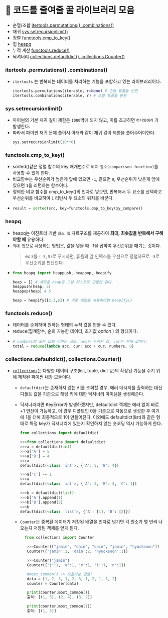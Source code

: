 # 🍯 코드를 줄여줄 꿀 라이브러리 모음

- 순열/조합 [itertools.permutations() .combinations()](/%E2%9C%A8%20%ED%9A%A8%EA%B3%BC%20%EB%A7%8C%EC%A0%90%20%EC%BD%94%EB%94%A9%ED%85%8C%EC%8A%A4%ED%8A%B8%20Cheat%20Sheet!/%F0%9F%8D%AF%20%EC%BD%94%EB%93%9C%EB%A5%BC%20%EC%A4%84%EC%97%AC%EC%A4%84%20%EA%BF%80%20%EB%9D%BC%EC%9D%B4%EB%B8%8C%EB%9F%AC%EB%A6%AC%20%EB%AA%A8%EC%9D%8C.md#itertools-permutations-combinations)
- 재귀 [sys.setrecursionlimit()](/%E2%9C%A8%20%ED%9A%A8%EA%B3%BC%20%EB%A7%8C%EC%A0%90%20%EC%BD%94%EB%94%A9%ED%85%8C%EC%8A%A4%ED%8A%B8%20Cheat%20Sheet!/%F0%9F%8D%AF%20%EC%BD%94%EB%93%9C%EB%A5%BC%20%EC%A4%84%EC%97%AC%EC%A4%84%20%EA%BF%80%20%EB%9D%BC%EC%9D%B4%EB%B8%8C%EB%9F%AC%EB%A6%AC%20%EB%AA%A8%EC%9D%8C.md#syssetrecursionlimit)
- 정렬 [functools.cmp_to_key()](/%E2%9C%A8%20%ED%9A%A8%EA%B3%BC%20%EB%A7%8C%EC%A0%90%20%EC%BD%94%EB%94%A9%ED%85%8C%EC%8A%A4%ED%8A%B8%20Cheat%20Sheet!/%F0%9F%8D%AF%20%EC%BD%94%EB%93%9C%EB%A5%BC%20%EC%A4%84%EC%97%AC%EC%A4%84%20%EA%BF%80%20%EB%9D%BC%EC%9D%B4%EB%B8%8C%EB%9F%AC%EB%A6%AC%20%EB%AA%A8%EC%9D%8C.md#functoolscmptokey)
- 힙 [heapq](/%E2%9C%A8%20%ED%9A%A8%EA%B3%BC%20%EB%A7%8C%EC%A0%90%20%EC%BD%94%EB%94%A9%ED%85%8C%EC%8A%A4%ED%8A%B8%20Cheat%20Sheet!/%F0%9F%8D%AF%20%EC%BD%94%EB%93%9C%EB%A5%BC%20%EC%A4%84%EC%97%AC%EC%A4%84%20%EA%BF%80%20%EB%9D%BC%EC%9D%B4%EB%B8%8C%EB%9F%AC%EB%A6%AC%20%EB%AA%A8%EC%9D%8C.md#heapq)
- 누적 계산 [functools.reduce()](/%E2%9C%A8%20%ED%9A%A8%EA%B3%BC%20%EB%A7%8C%EC%A0%90%20%EC%BD%94%EB%94%A9%ED%85%8C%EC%8A%A4%ED%8A%B8%20Cheat%20Sheet!/%F0%9F%8D%AF%20%EC%BD%94%EB%93%9C%EB%A5%BC%20%EC%A4%84%EC%97%AC%EC%A4%84%20%EA%BF%80%20%EB%9D%BC%EC%9D%B4%EB%B8%8C%EB%9F%AC%EB%A6%AC%20%EB%AA%A8%EC%9D%8C.md#functoolsreduce)
- 딕셔너리 [collections.defaultdict(), collections.Counter()](/%E2%9C%A8%20%ED%9A%A8%EA%B3%BC%20%EB%A7%8C%EC%A0%90%20%EC%BD%94%EB%94%A9%ED%85%8C%EC%8A%A4%ED%8A%B8%20Cheat%20Sheet!/%F0%9F%8D%AF%20%EC%BD%94%EB%93%9C%EB%A5%BC%20%EC%A4%84%EC%97%AC%EC%A4%84%20%EA%BF%80%20%EB%9D%BC%EC%9D%B4%EB%B8%8C%EB%9F%AC%EB%A6%AC%20%EB%AA%A8%EC%9D%8C.md#collectionsdefaultdict-collectionscounter)

### itertools .permutations() .combinations()

- `itertools` 는 반복되는 데이터를 처리하는 기능을 포함하고 있는 라이브러리이다.

  ```python
  itertools.permutations(iterable, r=None) # 순열 튜플들 반환
  itertools.combinations(iterable, r) # 조합 튜플들 반환
  ```

### sys.setrecursionlimit()

- 파이썬의 기본 재귀 깊이 제한은 `1000`밖에 되지 않고, 이를 초과하면 `런타임에러` 가 발생한다.
- 따라서 파이썬 재귀 문제 풀이시 아래와 같이 재귀 깊이 제한을 풀어주어야한다.
  ```python
  sys.setrecursionlimit(10**6)
  ```

### functools.cmp_to_key()

- sorted()같은 정렬 함수의 key 매개변수로 `비교 함수(comparison function)`를 사용할 수 있게 한다.
- 비교함수는 우선순위가 높은게 앞에 있으면 `-1`, 같으면 `0`, 우선순위가 낮은게 앞에있으면 `1`을 리턴하는 함수이다.
- 정의한 비교 함수를 cmp_to_key()의 인자로 넣으면, 반복해서 두 요소를 선택하고 우선순위를 비교하여 `1` 리턴시 두 요소의 위치를 바꾼다.
- ```python
  result = sorted(src, key=functools.cmp_to_key(xy_compare))
  ```

### heapq

- heapq는 이진트리 기반 `최소 힙` 자료구조를 제공하여 **최대, 최솟값을 반복해서 구해야할 때** 유용하다.
- `최대 힙`으로 사용하는 방법은, 값을 넣을 때 -1을 곱하여 우선순위를 매기는 것이다.
  > ex `5`를 `(-5,5)`로 푸시하면, 튜플의 앞 인덱스를 우선으로 정렬하므로 `-5`로 우선순위를 판단한다.
- ```python
  from heapq import heappush, heappop, heapify

  heap = [] # 새로운 heap은 그냥 리스트로 만들면 된다.
  heappush(heap, 5)
  heappop(heap) # 5

  heap = heapify([2,3,6]) # 기존 배열을 사용하려면 heapify()
  ```

### functools.reduce()

- 데이터를 순회하며 원하는 형태의 누적 값을 만들 수 있다.
- reduce(집계함수, 순회 가능한 데이터, 초기값 _option_ ) 의 형태이다.
- ```python
  # numbers의 모든 값을 더하는 코드. acc는 누적된 값, cur는 현재 값이다.
  total = reduce(lambda acc, cur: acc + cur, numbers, 0)
  ```

### collections.defaultdict(), collections.Counter()

- [`collections`](https://docs.python.org/ko/3/library/collections.html)는 다양한 데이터 구조(list, tuple, dict 등)의 확장된 기능을 주기 위해 제작된 파이썬 내장 모듈이다.

  - `defaultdict`는 존재하지 않는 키를 조회할 경우, 에러 메시지를 출력하는 대신 디폴트 값을 기준으로 해당 키에 대한 딕셔너리 아이템을 생성해준다.
  - 딕셔너리라면 KeyError가 발생하겠지만, defaultdict 객체는 에러 없이 바로 +1 연산이 가능하고, 이 경우 디폴트인 0을 기준으로 자동으로 생성한 후 여기에 1을 더해 최종적으로 1이 만들어진다.
  이외에도 defaultdict(list)와 같은 형태로 특정 key가 딕셔너리에 있는지 확인하지 않는 숏코딩 역시 가능하게 한다.
    ```python
    from collections import defaultdict
  
    >>>from collections import defaultdict
    >>>a = defaultdict(int)
    >>>a['A'] = 5
    >>>a['B'] = 4
    >>>a
    defaultdict(<class 'int'>, {'A': 5, 'B': 4}) 
  
    >>>a['C'] += 1
    >>>a
    defaultdict(<class 'int'>, {'A': 5, 'B': 4, 'C': 1})
  
    >>>b = defaultdict(list)
    >>>b['A'].append(1)
    >>>b['B'].append(2)
    >>>b
    defaultdict(<class 'list'>, {'A': [1], 'B': [2]})
    ```

  - `Counter`는 중복된 데이터가 저장된 배열을 인자로 넘기면 각 원소가 몇 번씩 나오는지 저장된 객체를 얻게 된다.
    ```python
      from collections import Counter
  
       >>>Counter(["jamin", "dain", "dain", "jamin", "hyucksoon"])
       Coumter({'jamin':2, 'dain':2, 'hyucksoon':1})
  
       >>>Counter("jamin")
       Counter({'j':1, 'a':1, 'm':1, 'i':1, 'n':1})
  
       #most_common() -> 오름차순 정렬!
       data = [1, 2, 3, 1, 2, 3, 1, 2, 1, 1, 2]
       counter = Counter(data)
  
       print(counter.most_common())
       출력: [(1, 5), (2, 4), (3, 2)]
  
       print(counter.most_common(1))
       출력: [(1, 5)]
    ```
